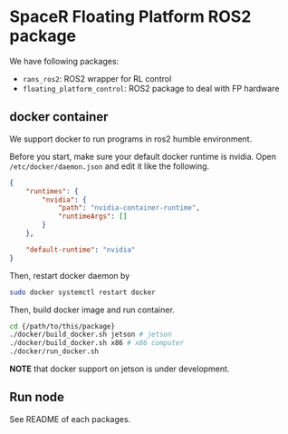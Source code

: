 # SpaceR Floating Platform ROS2 package

We have following packages:
- `rans_ros2`: ROS2 wrapper for RL control
- `floating_platform_control`: ROS2 package to deal with FP hardware

## docker container
We support docker to run programs in ros2 humble environment.

Before you start, make sure your default docker runtime is nvidia.
Open `/etc/docker/daemon.json` and edit it like the following.

```json
{
    "runtimes": {
        "nvidia": {
            "path": "nvidia-container-runtime",
            "runtimeArgs": []
        }
    },

    "default-runtime": "nvidia"
}
```
Then, restart docker daemon by 
```bash
sudo docker systemctl restart docker
```

Then, build docker image and run container.
```bash
cd {/path/to/this/package}
./docker/build_docker.sh jetson # jetson
./docker/build_docker.sh x86 # x86 computer
./docker/run_docker.sh
```

**NOTE** that docker support on jetson is under development.

## Run node
See README of each packages.